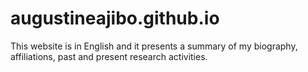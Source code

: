 # augustineajibo.github.io
This website is in English and it presents a summary of my biography, affiliations, past and present research activities.
